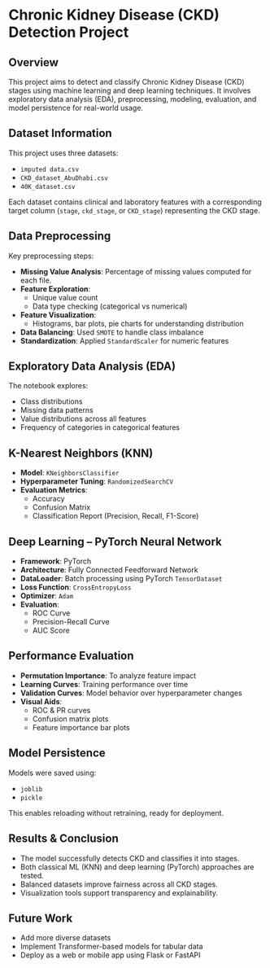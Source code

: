 #  Chronic Kidney Disease (CKD) Detection Project

##  Overview
This project aims to detect and classify Chronic Kidney Disease (CKD) stages using machine learning and deep learning techniques. It involves exploratory data analysis (EDA), preprocessing, modeling, evaluation, and model persistence for real-world usage.



## Dataset Information

This project uses three datasets:

- `imputed data.csv`
- `CKD_dataset_AbuDhabi.csv`
- `40K_dataset.csv`

Each dataset contains clinical and laboratory features with a corresponding target column (`stage`, `ckd_stage`, or `CKD_stage`) representing the CKD stage.



##  Data Preprocessing

Key preprocessing steps:

- **Missing Value Analysis**: Percentage of missing values computed for each file.
- **Feature Exploration**:
  - Unique value count
  - Data type checking (categorical vs numerical)
- **Feature Visualization**:
  - Histograms, bar plots, pie charts for understanding distribution
- **Data Balancing**: Used `SMOTE` to handle class imbalance
- **Standardization**: Applied `StandardScaler` for numeric features



##  Exploratory Data Analysis (EDA)

The notebook explores:

- Class distributions
- Missing data patterns
- Value distributions across all features
- Frequency of categories in categorical features



##  K-Nearest Neighbors (KNN)

- **Model**: `KNeighborsClassifier`
- **Hyperparameter Tuning**: `RandomizedSearchCV`
- **Evaluation Metrics**:
  - Accuracy
  - Confusion Matrix
  - Classification Report (Precision, Recall, F1-Score)



##  Deep Learning – PyTorch Neural Network

- **Framework**: PyTorch
- **Architecture**: Fully Connected Feedforward Network
- **DataLoader**: Batch processing using PyTorch `TensorDataset`
- **Loss Function**: `CrossEntropyLoss`
- **Optimizer**: `Adam`
- **Evaluation**:
  - ROC Curve
  - Precision-Recall Curve
  - AUC Score



##  Performance Evaluation

- **Permutation Importance**: To analyze feature impact
- **Learning Curves**: Training performance over time
- **Validation Curves**: Model behavior over hyperparameter changes
- **Visual Aids**:
  - ROC & PR curves
  - Confusion matrix plots
  - Feature importance bar plots



##  Model Persistence

Models were saved using:

- `joblib`
- `pickle`

This enables reloading without retraining, ready for deployment.



##  Results & Conclusion

- The model successfully detects CKD and classifies it into stages.
- Both classical ML (KNN) and deep learning (PyTorch) approaches are tested.
- Balanced datasets improve fairness across all CKD stages.
- Visualization tools support transparency and explainability.



##  Future Work

- Add more diverse datasets
- Implement Transformer-based models for tabular data
- Deploy as a web or mobile app using Flask or FastAPI
